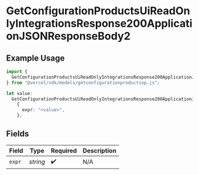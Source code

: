 # GetConfigurationProductsUiReadOnlyIntegrationsResponse200ApplicationJSONResponseBody2

## Example Usage

```typescript
import {
  GetConfigurationProductsUiReadOnlyIntegrationsResponse200ApplicationJSONResponseBody2,
} from "@vercel/sdk/models/getconfigurationproductsop.js";

let value:
  GetConfigurationProductsUiReadOnlyIntegrationsResponse200ApplicationJSONResponseBody2 =
    {
      expr: "<value>",
    };
```

## Fields

| Field              | Type               | Required           | Description        |
| ------------------ | ------------------ | ------------------ | ------------------ |
| `expr`             | *string*           | :heavy_check_mark: | N/A                |